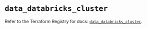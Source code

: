 # `data_databricks_cluster`

Refer to the Terraform Registry for docs: [`data_databricks_cluster`](https://registry.terraform.io/providers/databricks/databricks/1.81.1/docs/data-sources/cluster).
